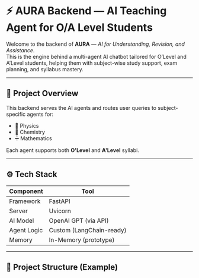 # ⚡ AURA Backend — AI Teaching Agent for O/A Level Students

Welcome to the backend of **AURA** — *AI for Understanding, Revision, and Assistance*.  
This is the engine behind a multi-agent AI chatbot tailored for O’Level and A’Level students, helping them with subject-wise study support, exam planning, and syllabus mastery.

---

## 🚀 Project Overview

This backend serves the AI agents and routes user queries to subject-specific agents for:

- 📘 Physics
- 🧪 Chemistry
- ➗ Mathematics

Each agent supports both **O'Level** and **A'Level** syllabi.

---

## ⚙️ Tech Stack

| Component      | Tool                  |
|----------------|-----------------------|
| Framework      | FastAPI               |
| Server         | Uvicorn               |
| AI Model       | OpenAI GPT (via API)  |
| Agent Logic    | Custom (LangChain-ready) |
| Memory         | In-Memory (prototype) |

---

## 📁 Project Structure (Example)

